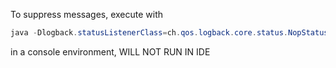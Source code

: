 To suppress messages, execute with
```java
java -Dlogback.statusListenerClass=ch.qos.logback.core.status.NopStatusListener -jar TextBookSocial.jar
```
in a console environment, WILL NOT RUN IN IDE
